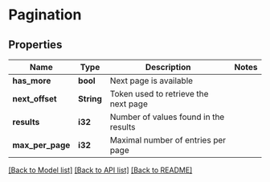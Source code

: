 # Pagination

## Properties

Name | Type | Description | Notes
------------ | ------------- | ------------- | -------------
**has_more** | **bool** | Next page is available | 
**next_offset** | **String** | Token used to retrieve the next page | 
**results** | **i32** | Number of values found in the results | 
**max_per_page** | **i32** | Maximal number of entries per page | 

[[Back to Model list]](../README.md#documentation-for-models) [[Back to API list]](../README.md#documentation-for-api-endpoints) [[Back to README]](../README.md)


